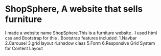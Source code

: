 
# ShopSphere, A website that sells furniture 
I made a website name ShopSphere.This is a furniture website . I used html css and Bootstrap for this . Bootstrap features included: 1.Navbar 2.Carousel 3.grid layout 4.shadow class 5.Form 6.Responsive Grid System for Content Layout
